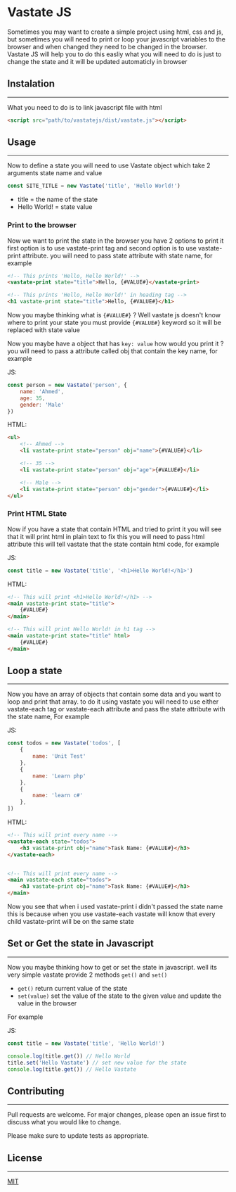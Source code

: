 # Vastate JS
Sometimes you may want to create a simple project using html, css and js, but sometimes you will need to print or loop your javascript variables to the browser and when changed they need to be changed in the browser. Vastate JS will help you to do this easliy what you will need to do is just to change the state and it will be updated automaticly in browser

## Instalation
---
What you need to do is to link javascript file with html
```html
<script src="path/to/vastatejs/dist/vastate.js"></script>
```
## Usage
---
Now to define a state you will need to use Vastate object which take 2 arguments state name and value
```javascript
const SITE_TITLE = new Vastate('title', 'Hello World!')
```

- title = the name of the state
- Hello World! = state value

### Print to the browser
Now we want to print the state in the browser you have 2 options to print it first option is to use vastate-print tag and second option is to use vastate-print attribute. you will need to pass state attribute with state name, for example
```html
<!-- This prints 'Hello, Hello World!' -->
<vastate-print state="title">Hello, {#VALUE#}</vastate-print>

<!-- This prints 'Hello, Hello World!' in heading tag -->
<h1 vastate-print state="title">Hello, {#VALUE#}</h1>
```
Now you maybe thinking what is `{#VALUE#}` ? Well vastate js doesn't know where to print your state you must provide `{#VALUE#}` keyword so it will be replaced with state value


Now you maybe have a object that has `key: value` how would you print it ? you will need to pass a attribute called obj that contain the key name, for example

JS:
```js
const person = new Vastate('person', {
    name: 'Ahmed',
    age: 35,
    gender: 'Male'
})
```

HTML:
```html
<ul>
    <!-- Ahmed -->
    <li vastate-print state="person" obj="name">{#VALUE#}</li>

    <!-- 35 -->
    <li vastate-print state="person" obj="age">{#VALUE#}</li>

    <!-- Male -->
    <li vastate-print state="person" obj="gender">{#VALUE#}</li>
</ul>
```

### Print HTML State
Now if you have a state that contain HTML and tried to print it you will see that it will print html in plain text to fix this you will need to pass html attribute this will tell vastate that the state contain html code, for example

JS:
```js
const title = new Vastate('title', '<h1>Hello World!</h1>')
```

HTML:
```html
<!-- This will print <h1>Hello World!</h1> -->
<main vastate-print state="title">
    {#VALUE#}
</main>

<!-- This will print Hello World! in h1 tag -->
<main vastate-print state="title" html>
    {#VALUE#}
</main>
```
## Loop a state
---
Now you have an array of objects that contain some data and you want to loop and print that array. to do it using vastate you will need to use either vastate-each tag or vastate-each attribute and pass the state attribute with the state name, For example

JS:
```js
const todos = new Vastate('todos', [
    {
        name: 'Unit Test'
    },
    {
        name: 'Learn php'
    },
    {
        name: 'learn c#'
    },
])
```

HTML:
```html
<!-- This will print every name -->
<vastate-each state="todos">
    <h3 vastate-print obj="name">Task Name: {#VALUE#}</h3>
</vastate-each>


<!-- This will print every name -->
<main vastate-each state="todos">
    <h3 vastate-print obj="name">Task Name: {#VALUE#}</h3>
</main>
```
Now you see that when i used vastate-print i didn't passed the state name this is because when you use vastate-each vastate will know that every child vastate-print will be on the same state

## Set or Get the state in Javascript
---
Now you maybe thinking how to get or set the state in javascript. well its very simple vastate provide 2 methods `get()` and `set()`
- `get()` return current value of the state
- `set(value)` set the value of the state to the given value and update the value in the browser

For example

JS:
```js
const title = new Vastate('title', 'Hello World!')

console.log(title.get()) // Hello World
title.set('Hello Vastate') // set new value for the state
console.log(title.get()) // Hello Vastate
```
## Contributing
---
Pull requests are welcome. For major changes, please open an issue first to discuss what you would like to change.

Please make sure to update tests as appropriate.

## License
---
[MIT](https://choosealicense.com/licenses/mit/)
